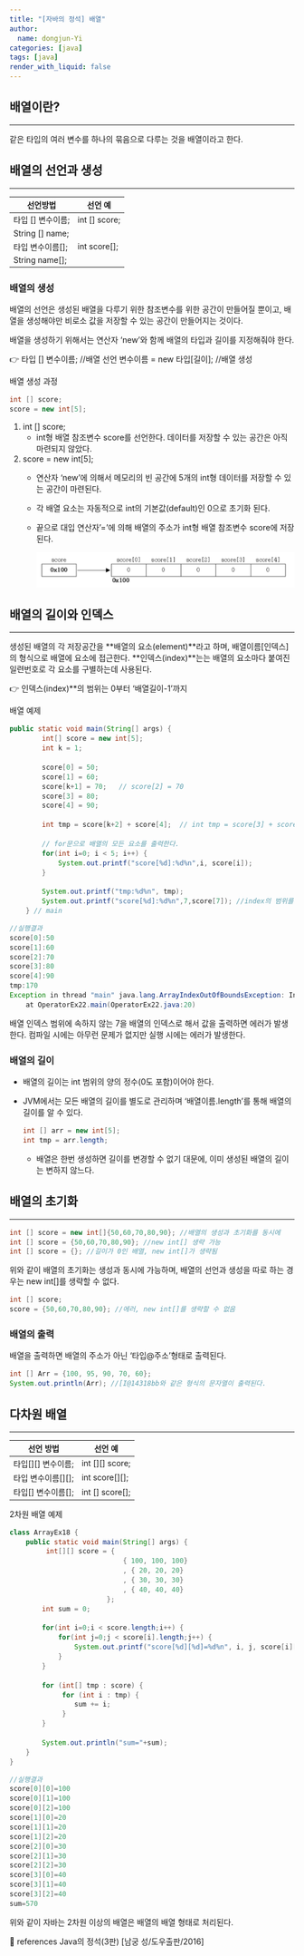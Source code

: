```yaml
---
title: "[자바의 정석] 배열"
author:
  name: dongjun-Yi
categories: [java]
tags: [java]
render_with_liquid: false
---
```

## 배열이란?

---

같은 타입의 여러 변수를 하나의 묶음으로 다루는 것을 배열이라고 한다.

## 배열의 선언과 생성

---

| 선언방법 | 선언 예 |
| --- | --- |
| 타입 [] 변수이름; | int [] score;
String [] name; |
| 타입 변수이름[]; | int score[];
String name[]; |

### 배열의 생성

배열의 선언은 생성된 배열을 다루기 위한 참조변수를 위한 공간이 만들어질 뿐이고, 배열을 생성해야만 비로소 값을 저장할 수 있는 공간이 만들어지는 것이다. 

배열을 생성하기 위해서는 연산자 ‘new’와 함께 배열의 타입과 길이를 지정해줘야 한다.

<aside>
👉 타입 [] 변수이름; //배열 선언
변수이름 = new 타입[길이]; //배열 생성

</aside>

배열 생성 과정

```java
int [] score;
score = new int[5];
```

1. int [] score;
    - int형 배열 참조변수 score를 선언한다. 데이터를 저장할 수 있는 공간은 아직 마련되지 않았다.
2. score = new int[5];
    - 연산자 ‘new’에 의해서 메모리의 빈 공간에 5개의 int형 데이터를 저장할 수 있는 공간이 마련된다.
    - 각 배열 요소는 자동적으로 int의 기본값(default)인 0으로 초기화 된다.
    - 끝으로 대입 연산자’=’에 의해 배열의 주소가 int형 배열 참조변수 score에 저장된다.
        
        ![Untitled.png](/assets/images/Java_Array/Untitled.png)

## 배열의 길이와 인덱스

---

생성된 배열의 각 저장공간을 **배열의 요소(element)**라고 하며, 배열이름[인덱스]의 형식으로 배열에 요소에 접근한다. **인덱스(index)**는는 배열의 요소마다 붙여진 일련번호로 각 요소를 구별하는데 사용된다.

<aside>
👉 인덱스(index)**의 범위는 0부터 ‘배열길이-1’까지

</aside>

배열 예제

```java
public static void main(String[] args) { 
		int[] score = new int[5];
		int k = 1;

		score[0] = 50;
		score[1] = 60;
		score[k+1] = 70;   // score[2] = 70
		score[3] = 80;
		score[4] = 90;

		int tmp = score[k+2] + score[4];  // int tmp = score[3] + score[4]

	    // for문으로 배열의 모든 요소를 출력한다.
		for(int i=0; i < 5; i++) {
			System.out.printf("score[%d]:%d%n",i, score[i]);		
		}

		System.out.printf("tmp:%d%n", tmp);
		System.out.printf("score[%d]:%d%n",7,score[7]); //index의 범위를 벗어난 값
	} // main
```

```java
//실행결과
score[0]:50
score[1]:60
score[2]:70
score[3]:80
score[4]:90
tmp:170
Exception in thread "main" java.lang.ArrayIndexOutOfBoundsException: Index 7 out of bounds for length 5
	at OperatorEx22.main(OperatorEx22.java:20)
```

배열 인덱스 범위에 속하지 않는 7을 배열의 인덱스로 해서 값을 출력하면 에러가 발생한다. 컴파일 시에는 아무런 문제가 없지만 실행 시에는 에러가 발생한다.

### 배열의 길이

- 배열의 길이는 int 범위의 양의 정수(0도 포함)이어야 한다.
- JVM에서는 모든 배열의 길이를 별도로 관리하며 ‘배열이름.length’를 통해 배열의 길이를 알 수 있다.
    
    ```java
    int [] arr = new int[5];
    int tmp = arr.length;
    ```
    
    - 배열은 한번 생성하면 길이를 변경할 수 없기 대문에, 이미 생성된 배열의 길이는 변하지 않느다.

## 배열의 초기화

---

```java
int [] score = new int[]{50,60,70,80,90}; //배열의 생성과 초기화를 동시에
int [] score = {50,60,70,80,90}; //new int[] 생략 가능
int [] score = {}; //길이가 0인 배열, new int[]가 생략됨
```

위와 같이 배열의 초기화는 생성과 동시에 가능하며, 배열의 선언과 생성을 따로 하는 경우는 new int[]를 생략할 수 없다.

```java
int [] score;
score = {50,60,70,80,90}; //에러, new int[]를 생략할 수 없음
```

### 배열의 출력

배열을 출력하면 배열의 주소가 아닌 ‘타입@주소’형태로 출력된다.

```java
int [] Arr = {100, 95, 90, 70, 60};
System.out.println(Arr); //[I@14318bb와 같은 형식의 문자열이 출력된다.
```

## 다차원 배열

---

| 선언 방법 | 선언 예 |
| --- | --- |
| 타입[][] 변수이름; | int [][] score; |
| 타입 변수이름[][]; | int score[][]; |
| 타입[] 변수이름[]; | int [] score[]; |

2차원 배열 예제

```java
class ArrayEx18 {
	public static void main(String[] args) {
		 int[][] score = {
							{ 100, 100, 100}
							, { 20, 20, 20}
							, { 30, 30, 30}
							, { 40, 40, 40}
						};
		int sum = 0;

		for(int i=0;i < score.length;i++) {
			for(int j=0;j < score[i].length;j++) {
				System.out.printf("score[%d][%d]=%d%n", i, j, score[i][j]);
			}
		}

		for (int[] tmp : score) { 
			 for (int i : tmp) { 
				sum += i;
			 } 
		} 

		System.out.println("sum="+sum);
	}
}
```

```java
//실행결과
score[0][0]=100
score[0][1]=100
score[0][2]=100
score[1][0]=20
score[1][1]=20
score[1][2]=20
score[2][0]=30
score[2][1]=30
score[2][2]=30
score[3][0]=40
score[3][1]=40
score[3][2]=40
sum=570
```

위와 같이 자바는 2차원 이상의 배열은 배열의 배열 형태로 처리된다.

<aside>
📖 references Java의 정석(3판) [남궁 성/도우출판/2016]

</aside>